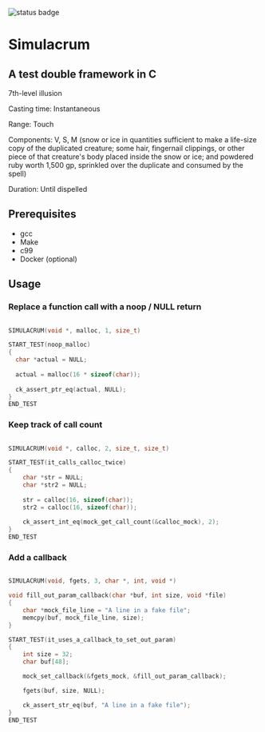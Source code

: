 ![status badge](https://travis-ci.org/ztbrown/Simulacrum.svg?branch=master)
# Simulacrum
## A test double framework in C

7th-level illusion

Casting time: Instantaneous 

Range: Touch

Components: V, S, M (snow or ice in quantities sufficient to make a life-size copy of the duplicated creature; some hair, fingernail clippings, or other piece of that creature's body placed inside the snow or ice; and powdered ruby worth 1,500 gp, sprinkled over the duplicate and consumed by the spell)

Duration: Until dispelled

## Prerequisites 
- gcc
- Make
- c99
- Docker (optional) 

## Usage

### Replace a function call with a noop / NULL return

```C

SIMULACRUM(void *, malloc, 1, size_t)

START_TEST(noop_malloc)
{
  char *actual = NULL;
  
  actual = malloc(16 * sizeof(char));
  
  ck_assert_ptr_eq(actual, NULL);
}
END_TEST

```
### Keep track of call count

```C

SIMULACRUM(void *, calloc, 2, size_t, size_t)

START_TEST(it_calls_calloc_twice)
{
    char *str = NULL;
    char *str2 = NULL;
    
    str = calloc(16, sizeof(char));
    str2 = calloc(16, sizeof(char));
    
    ck_assert_int_eq(mock_get_call_count(&calloc_mock), 2);
}
END_TEST

```

### Add a callback

```C

SIMULACRUM(void, fgets, 3, char *, int, void *)

void fill_out_param_callback(char *buf, int size, void *file)
{
    char *mock_file_line = "A line in a fake file";
    memcpy(buf, mock_file_line, size);
}

START_TEST(it_uses_a_callback_to_set_out_param)
{
    int size = 32;
    char buf[48];

    mock_set_callback(&fgets_mock, &fill_out_param_callback);

    fgets(buf, size, NULL);

    ck_assert_str_eq(buf, "A line in a fake file");
}
END_TEST

```
